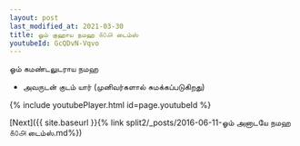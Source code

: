 ```yaml
---
layout: post
last_modified_at: 2021-03-30
title: ஓம் குஹாய நமஹ ௧௦௮ டைம்ஸ்
youtubeId: GcQDvN-Vqvo
---
```

 
 
 ஓம் கமண்டலுடராய நமஹ  
 
 -  அவருடன் குடம் யார் (முனிவர்களால் சுமக்கப்படுகிறது) 
 
  
 
  
 
 
 
 
 
 


{% include youtubePlayer.html id=page.youtubeId %}
 
[Next]({{ site.baseurl }}{% link  split2/_posts/2016-06-11-ஓம் அனாடயே நமஹ ௧௦௮ டைம்ஸ்.md%})
 
